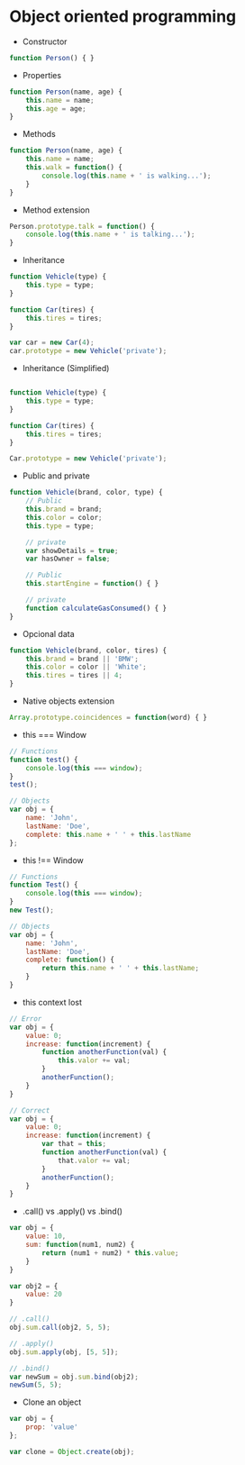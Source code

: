  # Object oriented programming


- Constructor
```javascript
function Person() { }
```
- Properties
```javascript
function Person(name, age) {
    this.name = name;
    this.age = age;
}
```
- Methods
```javascript
function Person(name, age) {
    this.name = name;
    this.walk = function() {
        console.log(this.name + ' is walking...');
    }
}
```
- Method extension
```javascript
Person.prototype.talk = function() {
    console.log(this.name + ' is talking...');
}
```
- Inheritance
```javascript
function Vehicle(type) {
    this.type = type;
}

function Car(tires) {
    this.tires = tires;
}

var car = new Car(4);
car.prototype = new Vehicle('private');
```
- Inheritance (Simplified)
```javascript

function Vehicle(type) {
    this.type = type;
}

function Car(tires) {
    this.tires = tires;
}

Car.prototype = new Vehicle('private');
```
- Public and private
```javascript
function Vehicle(brand, color, type) {
    // Public
    this.brand = brand;
    this.color = color;
    this.type = type;

    // private
    var showDetails = true;
    var hasOwner = false;

    // Public
    this.startEngine = function() { }

    // private
    function calculateGasConsumed() { }
}
```
- Opcional data
```javascript
function Vehicle(brand, color, tires) {
    this.brand = brand || 'BMW';
    this.color = color || 'White';
    this.tires = tires || 4;
}
```
- Native objects extension
```javascript
Array.prototype.coincidences = function(word) { }
```
- this === Window
```javascript
// Functions
function test() {
    console.log(this === window);
}
test();

// Objects
var obj = {
    name: 'John',
    lastName: 'Doe',
    complete: this.name + ' ' + this.lastName
};
```
- this !== Window
```javascript
// Functions
function Test() {
    console.log(this === window);
}
new Test();

// Objects
var obj = {
    name: 'John',
    lastName: 'Doe',
    complete: function() {
        return this.name + ' ' + this.lastName;
    }
}
```
- this context lost
```javascript
// Error
var obj = {
    value: 0;
    increase: function(increment) {
        function anotherFunction(val) {
            this.valor += val;
        }
        anotherFunction();
    }
}

// Correct
var obj = {
    value: 0;
    increase: function(increment) {
        var that = this;
        function anotherFunction(val) {
            that.valor += val;
        }
        anotherFunction();
    }
}
```
- .call() vs .apply() vs .bind()
```javascript
var obj = {
    value: 10,
    sum: function(num1, num2) {
        return (num1 + num2) * this.value;
    }
}

var obj2 = {
    value: 20
}

// .call()
obj.sum.call(obj2, 5, 5);

// .apply()
obj.sum.apply(obj, [5, 5]);

// .bind()
var newSum = obj.sum.bind(obj2);
newSum(5, 5);
```
- Clone an object
```javascript
var obj = {
    prop: 'value'
};

var clone = Object.create(obj);
```
